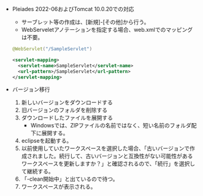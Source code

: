 *   Pleiades 2022-06およびTomcat 10.0.20での対応
    - サーブレット等の作成は、[新規]-[その他]から行う。
    - WebServeletアノテーションを指定する場合、web.xmlでのマッピングは不要。

    ```java
    @WebServlet("/SampleServlet")
    ```

    ```xml
    <servlet-mapping>
      <servlet-name>SampleServlet</servlet-name>
      <url-pattern>/SampleServlet</url-pattern>
    </servlet-mapping>
    ```

* バージョン移行
    1.  新しいバージョンをダウンロードする
    1.  旧バージョンのフォルダを削除する
    1.  ダウンロードしたファイルを展開する
        *   Windowsでは、ZIPファイルの名前ではなく、短い名前のフォルダ配下に展開する。
    1.  eclipseを起動する。
    1.  以前使用していたワークスペースを選択した場合、「古いバージョンで作成されました。続行して、古いバージョンと互換性がない可能性があるワークスペースを更新しますか？」と確認されるので、「続行」を選択して継続する。
    1.  「-clean開始中」と出ているので待つ。
    1.  ワークスペースが表示される。
